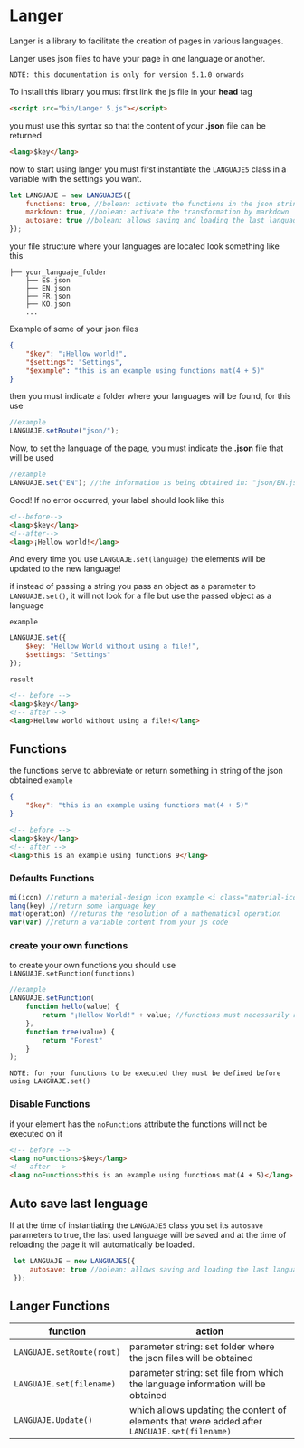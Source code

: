 # Langer
Langer is a library to facilitate the creation of pages in various languages.

Langer uses json files to have your page in one language or another.

`NOTE: this documentation is only for version 5.1.0 onwards`

To install this library you must first link the js file in your **head** tag
```html
<script src="bin/Langer 5.js"></script>
```
you must use this syntax so that the content of your **.json** file can be returned
```html
<lang>$key</lang>
```

now to start using langer you must first instantiate the `LANGUAJE5` class in a variable with the settings you want.
```js
let LANGUAJE = new LANGUAJE5({
    functions: true, //bolean: activate the functions in the json strings
    markdown: true, //bolean: activate the transformation by markdown
    autosave: true //bolean: allows saving and loading the last language selected by the user.
});
```
your file structure where your languages are located look something like this
```
├── your_languaje_folder
    ├── ES.json
    ├── EN.json
    ├── FR.json
    ├── KO.json
    ...
```
Example of some of your json files
```json
{
    "$key": "¡Hellow world!",
    "$settings": "Settings",
    "$example": "this is an example using functions mat(4 + 5)"
}
```
then you must indicate a folder where your languages will be found, for this use
```js
//example
LANGUAJE.setRoute("json/");
```
Now, to set the language of the page, you must indicate the **.json** file that will be used
```js
//example
LANGUAJE.set("EN"); //the information is being obtained in: "json/EN.json"
```
Good! If no error occurred, your label should look like this
```html
<!--before-->
<lang>$key</lang>
<!--after-->
<lang>¡Hellow world!</lang>
```
And every time you use `LANGUAJE.set(language)` the elements will be updated to the new language!  

if instead of passing a string you pass an object as a parameter to `LANGUAJE.set()`, it will not look for a file but use the passed object as a language  

`example`
```js
LANGUAJE.set({
    $key: "Hellow World without using a file!",
    $settings: "Settings"
}); 
``` 
`result`
```html
<!-- before -->
<lang>$key</lang>
<!-- after -->
<lang>Hellow world without using a file!</lang>
```

## Functions

the functions serve to abbreviate or return something in string of the json obtained
`example`
<br>
```json
{
    "$key": "this is an example using functions mat(4 + 5)"
}
```

```html
<!-- before -->
<lang>$key</lang>
<!-- after -->
<lang>this is an example using functions 9</lang>
```

### Defaults Functions

```js
mi(icon) //return a material-design icon example <i class="material-icon">icon</i>
lang(key) //return some language key
mat(operation) //returns the resolution of a mathematical operation
var(var) //return a variable content from your js code
```
### create your own functions
to create your own functions you should use `LANGUAJE.setFunction(functions)`
```js
//example
LANGUAJE.setFunction(
    function hello(value) {
        return "¡Hellow World!" + value; //functions must necessarily return something.
    },
    function tree(value) {
        return "Forest"
    }
);
```
`NOTE: for your functions to be executed they must be defined before using LANGUAJE.set()`

### Disable Functions
if your element has the `noFunctions` attribute the functions will not be executed on it
```html
<!-- before -->
<lang noFunctions>$key</lang>
<!-- after -->
<lang noFunctions>this is an example using functions mat(4 + 5)</lang>
```

## Auto save last lenguage
If at the time of instantiating the `LANGUAJE5` class you set its `autosave` parameters to true, the last used language will be saved and at the time of reloading the page it will automatically be loaded.
```js
 let LANGUAJE = new LANGUAJE5({
     autosave: true //bolean: allows saving and loading the last language selected by the user.
 });
```

## Langer Functions 
| function | action |
|---|---|
| `LANGUAJE.setRoute(rout)` | parameter string: set folder where the json files will be obtained |
| `LANGUAJE.set(filename)` | parameter string: set file from which the language information will be obtained |
| `LANGUAJE.Update()` | which allows updating the content of elements that were added after `LANGUAJE.set(filename)` |




